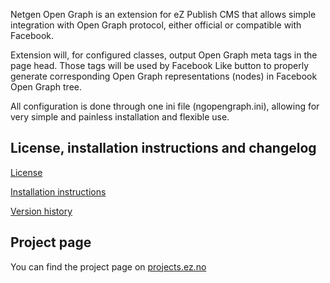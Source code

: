 Netgen Open Graph is an extension for eZ Publish CMS that allows simple
integration with Open Graph protocol, either official or compatible with Facebook.

Extension will, for configured classes, output Open Graph meta tags in the
page head. Those tags will be used by Facebook Like button to properly generate
corresponding Open Graph representations (nodes) in Facebook Open Graph tree.

All configuration is done through one ini file (ngopengraph.ini),
allowing for very simple and painless installation and flexible use.

## License, installation instructions and changelog
[License](LICENSE)

[Installation instructions](doc/INSTALL.md)

[Version history](doc/HISTORY.md)

## Project page

You can find the project page on [projects.ez.no](http://projects.ez.no/ngopengraph)
